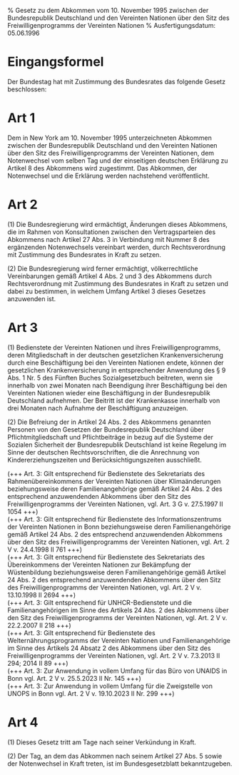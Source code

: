 % Gesetz zu dem Abkommen vom 10. November 1995 zwischen der Bundesrepublik Deutschland und den Vereinten Nationen über den Sitz des Freiwilligenprogramms der Vereinten Nationen
% Ausfertigungsdatum: 05.06.1996
 
# Eingangsformel

Der Bundestag hat mit Zustimmung des Bundesrates das folgende Gesetz beschlossen:

# Art 1

Dem in New York am 10. November 1995 unterzeichneten Abkommen zwischen der Bundesrepublik Deutschland und den Vereinten Nationen über den Sitz des Freiwilligenprogramms der Vereinten Nationen, dem Notenwechsel vom selben Tag und der einseitigen deutschen Erklärung zu Artikel 8 des Abkommens wird zugestimmt. Das Abkommen, der Notenwechsel und die Erklärung werden nachstehend veröffentlicht.

# Art 2

(1) Die Bundesregierung wird ermächtigt, Änderungen dieses Abkommens, die im Rahmen von Konsultationen zwischen den Vertragsparteien des Abkommens nach Artikel 27 Abs. 3 in Verbindung mit Nummer 8 des ergänzenden Notenwechsels vereinbart werden, durch Rechtsverordnung mit Zustimmung des Bundesrates in Kraft zu setzen.

(2) Die Bundesregierung wird ferner ermächtigt, völkerrechtliche Vereinbarungen gemäß Artikel 4 Abs. 2 und 3 des Abkommens durch Rechtsverordnung mit Zustimmung des Bundesrates in Kraft zu setzen und dabei zu bestimmen, in welchem Umfang Artikel 3 dieses Gesetzes anzuwenden ist.

# Art 3

(1) Bedienstete der Vereinten Nationen und ihres Freiwilligenprogramms, deren Mitgliedschaft in der deutschen gesetzlichen Krankenversicherung durch eine Beschäftigung bei den Vereinten Nationen endete, können der gesetzlichen Krankenversicherung in entsprechender Anwendung des § 9 Abs. 1 Nr. 5 des Fünften Buches Sozialgesetzbuch beitreten, wenn sie innerhalb von zwei Monaten nach Beendigung ihrer Beschäftigung bei den Vereinten Nationen wieder eine Beschäftigung in der Bundesrepublik Deutschland aufnehmen. Der Beitritt ist der Krankenkasse innerhalb von drei Monaten nach Aufnahme der Beschäftigung anzuzeigen.

(2) Die Befreiung der in Artikel 24 Abs. 2 des Abkommens genannten Personen von den Gesetzen der Bundesrepublik Deutschland über Pflichtmitgliedschaft und Pflichtbeiträge in bezug auf die Systeme der Sozialen Sicherheit der Bundesrepublik Deutschland ist keine Regelung im Sinne der deutschen Rechtsvorschriften, die die Anrechnung von Kindererziehungszeiten und Berücksichtigungszeiten ausschließt.

(+++ Art. 3: Gilt entsprechend für Bedienstete des Sekretariats des Rahmenübereinkommens der Vereinten Nationen über Klimaänderungen beziehungsweise deren Familienangehörige gemäß Artikel 24 Abs. 2 des entsprechend anzuwendenden Abkommens über den Sitz des Freiwilligenprogramms der Vereinten Nationen, vgl. Art. 3 G v. 27.5.1997 II 1054 +++)  
(+++ Art. 3: Gilt entsprechend für Bedienstete des Informationszentrums der Vereinten Nationen in Bonn beziehungsweise deren Familienangehörige gemäß Artikel 24 Abs. 2 des entsprechend anzuwendenden Abkommens über den Sitz des Freiwilligenprogramms der Vereinten Nationen, vgl. Art. 2 V v. 24.4.1998 II 761 +++)  
(+++ Art. 3: Gilt entsprechend für Bedienstete des Sekretariats des Übereinkommens der Vereinten Nationen zur Bekämpfung der Wüstenbildung beziehungsweise deren Familienangehörige gemäß Artikel 24 Abs. 2 des entsprechend anzuwendenden Abkommens über den Sitz des Freiwilligenprogramms der Vereinten Nationen, vgl. Art. 2 V v. 13.10.1998 II 2694 +++)  
(+++ Art. 3: Gilt entsprechend für UNHCR-Bedienstete und die Familienangehörigen im Sinne des Artikels 24 Abs. 2 des Abkommens über den Sitz des Freiwilligenprogramms der Vereinten Nationen, vgl. Art. 2 V v. 22.2.2007 II 218 +++)  
(+++ Art. 3: Gilt entsprechend für Bedienstete des Welternährungsprogramms der Vereinten Nationen und Familienangehörige im Sinne des Artikels 24 Absatz 2 des Abkommens über den Sitz des Freiwilligenprogramms der Vereinten Nationen, vgl. Art. 2 V v. 7.3.2013 II 294; 2014 II 89 +++)  
(+++ Art. 3: Zur Anwendung in vollem Umfang für das Büro von UNAIDS in Bonn vgl. Art. 2 V v. 25.5.2023 II Nr. 145 +++)  
(+++ Art. 3: Zur Anwendung in vollem Umfang für die Zweigstelle von UNOPS in Bonn vgl. Art. 2 V v. 19.10.2023 II Nr. 299 +++)

# Art 4

(1) Dieses Gesetz tritt am Tage nach seiner Verkündung in Kraft.

(2) Der Tag, an dem das Abkommen nach seinem Artikel 27 Abs. 5 sowie der Notenwechsel in Kraft treten, ist im Bundesgesetzblatt bekanntzugeben.
